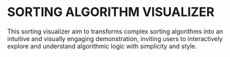 # SORTING ALGORITHM VISUALIZER

This sorting visualizer aim to transforms complex sorting algorithms into an intuitive and visually engaging demonstration, inviting users to interactively explore and understand algorithmic logic with simplicity and style.

 
